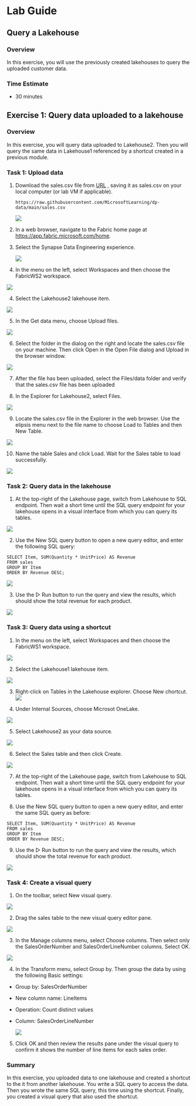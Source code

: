 # Lab Guide

## Query a Lakehouse

### Overview
In this exercise, you will use the previously created lakehouses to query the uploaded customer data. 

### Time Estimate

- 30 minutes

## Exercise 1: Query data uploaded to a lakehouse

### Overview

In this exercise, you will query data uploaded to Lakehouse2. Then you will query the same data in Lakehouse1 referenced by a shortcut created in a previous module. 

### Task 1: Upload data

1. Download the sales.csv file from [URL](https://raw.githubusercontent.com/MicrosoftLearning/dp-data/main/sales.csv) , saving it as sales.csv on your local computer (or lab VM if applicable).

    ```
    https://raw.githubusercontent.com/MicrosoftLearning/dp-data/main/sales.csv
    ```

    ![](Exercise1images/media/Lab4_Image1.png)

2. In a web browser, navigate to the Fabric home page at https://app.fabric.microsoft.com/home. 

2. Select the Synapse Data Engineering experience. 

    ![](Exercise1images/media/Lab4_Image2.png)

3. In the menu on the left, select Workspaces and then choose the FabricWS2 workspace. 

  ![](Exercise1images/media/Lab4_Image3.png)

4. Select the Lakehouse2 lakehouse item. 

  ![](Exercise1images/media/Lab4_Image4.png)

5. In the Get data menu, choose Upload files.

  ![](Exercise1images/media/Lab4_Image5.png)

6. Select the folder in the dialog on the right and locate the sales.csv file on your machine. Then click Open in the Open File dialog and Upload in the browser window. 

  ![](Exercise1images/media/Lab4_Image6.png)

7. After the file has been uploaded, select the Files/data folder and verify that the sales.csv file has been uploaded

8. In the Explorer for Lakehouse2, select Files. 

  ![](Exercise1images/media/Lab4_Image7.png)

9. Locate the sales.csv file in the Explorer in the web browser. Use the elipsis menu next to the file name to choose Load to Tables and then New Table. 

  ![](Exercise1images/media/Lab4_Image8.png)

10. Name the table Sales and click Load. Wait for the Sales table to load successfully. 

  ![](Exercise1images/media/Lab4_Image9.png)

### Task 2: Query data in the lakehouse

1.  At the top-right of the Lakehouse page, switch from Lakehouse to SQL endpoint. Then wait a short time until the SQL query endpoint for your lakehouse opens in a visual interface from which you can query its tables. 

  ![](Exercise1images/media/Lab4_Image10.png)

2. Use the New SQL query button to open a new query editor, and enter the following SQL query:
```
SELECT Item, SUM(Quantity * UnitPrice) AS Revenue
FROM sales
GROUP BY Item
ORDER BY Revenue DESC;
```

  ![](Exercise1images/media/Lab4_Image11.png)

3. Use the ▷ Run button to run the query and view the results, which should show the total revenue for each product.

  ![](Exercise1images/media/Lab4_Image12.png)

### Task 3: Query data using a shortcut

1. In the menu on the left, select Workspaces and then choose the FabricWS1 workspace. 

  ![](Exercise1images/media/Lab4_Image13.png)

2. Select the Lakehouse1 lakehouse item. 

  ![](Exercise1images/media/Lab4_Image14.png)

3. Right-click on Tables in the Lakehouse explorer. Choose New chortcut. 
  ![](Exercise1images/media/Lab4_Image15.png)

4. Under Internal Sources, choose Microsot OneLake. 

 ![](Exercise1images/media/Lab4_Image16.png)

5. Select Lakehouse2 as your data source. 

 ![](Exercise1images/media/Lab4_Image17.png) 

6. Select the Sales table and then click Create.  

  ![](Exercise1images/media/Lab4_Image18.png) 

7. At the top-right of the Lakehouse page, switch from Lakehouse to SQL endpoint. Then wait a short time until the SQL query endpoint for your lakehouse opens in a visual interface from which you can query its tables. 

8. Use the New SQL query button to open a new query editor, and enter the same SQL query as before:
```
SELECT Item, SUM(Quantity * UnitPrice) AS Revenue
FROM sales
GROUP BY Item
ORDER BY Revenue DESC;
```

9. Use the ▷ Run button to run the query and view the results, which should show the total revenue for each product.

  ![](Exercise1images/media/Lab4_Image19.png)

### Task 4: Create a visual query

1. On the toolbar, select New visual query.

  ![](Exercise1images/media/Lab4_Image20.png)

2. Drag the sales table to the new visual query editor pane.

  ![](Exercise1images/media/Lab4_Image21.png)

3. In the Manage columns menu, select Choose columns. Then select only the SalesOrderNumber and SalesOrderLineNumber columns. Select OK. 

  ![](Exercise1images/media/Lab4_Image22.png)

4. In the Transform menu, select Group by. Then group the data by using the following Basic settings:
- Group by: SalesOrderNumber
- New column name: LineItems
- Operation: Count distinct values
- Column: SalesOrderLineNumber

  ![](Exercise1images/media/Lab4_Image23.png)

5. Click OK and then review the results pane under the visual query to confirm it shows the number of line items for each sales order.

### Summary

In this exercise, you uploaded data to one lakehouse and created a shortcut to the it from another lakehouse. You write a SQL query to access the data. Then you wrote the same SQL query, this time using the shortcut. Finally, you created a visual query that also used the shortcut. 